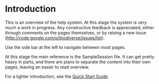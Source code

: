 # Introduction #

This is an overview of the help system.  At this stage the system is very much a work in progress.  Any constructive feedback is appreciated, either through comments on the pages themselves, or by raising a new issue (http://code.google.com/p/biodiverse/issues/list).

Use the side bar at the left to navigate between most pages.

At this stage the main reference is the SampleSession file.  It can get pretty heavy in parts, and there are plans to separate the content into their own pages, leaving an easier to read overview.

For a lighter introduction, see the [Quick Start Guide](https://code.google.com/p/biodiverse/wiki/Downloads?ts=1411074994&updated=Downloads#Quick_Start_Guide).